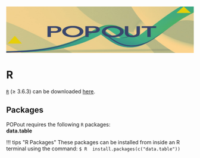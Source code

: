 ![Screenshot](img/pop_wide.jpg) 

# R 

[`R`](https://www.r-project.org/) ($\geq$ 3.6.3) can be downloaded [here](https://www.r-project.org/). 

## Packages

POPout requires the following `R` packages:   
**data.table**

!!! tips "R Packages"
    These packages can be installed from inside an R terminal using the command: 
        ```
        $ R 
        install.packages(c("data.table")) 
        ```



















